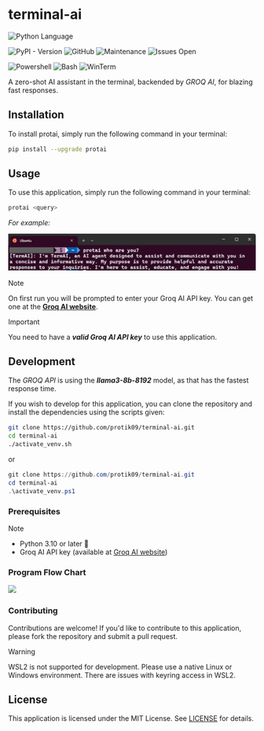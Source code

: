 # terminal-ai

![Python Language](https://img.shields.io/badge/Python-14354C?style=for-the-badge&logo=python&logoColor=white)

![PyPI - Version](https://img.shields.io/pypi/v/protai) ![GitHub](https://img.shields.io/github/license/protik09/terminal-ai) ![Maintenance](https://img.shields.io/badge/Maintained%3F-yes-green.svg) ![Issues Open](https://img.shields.io/github/issues/protik09/terminal-ai.svg)
<!-- ![MintenanceNo](https://img.shields.io/badge/Maintained%3F-no-red.svg) -->

![Powershell](https://img.shields.io/badge/powershell-5391FE?style=for-the-badge&logo=powershell&logoColor=white) ![Bash](https://img.shields.io/badge/GNU%20Bash-4EAA25?style=for-the-badge&logo=GNU%20Bash&logoColor=white) ![WinTerm](https://img.shields.io/badge/windows%20terminal-4D4D4D?style=for-the-badge&logo=windows%20terminal&logoColor=white)


A zero-shot AI assistant in the terminal, backended by *GROQ AI*, for blazing fast responses.

## Installation

To install protai, simply run the following command in your terminal:

```bash
pip install --upgrade protai
```

## Usage

To use this application, simply run the following command in your terminal:

```bash
protai <query>
```

*For example:*

![ProtAI Demo](https://github.com/protik09/terminal-ai/blob/master/assets/protai_demo.jpeg?raw=true "ProtAI Demo")


>[!Note]
> On first run you will be prompted to enter your Groq AI API key. You can get one at the [**Groq AI website**](https://console.groq.com/keys).

>[!IMPORTANT]
> You need to have a _**valid Groq AI API key**_ to use this application.

## Development

The *GROQ API* is using the _**llama3-8b-8192**_ model, as that has the fastest response time.

If you wish to develop for this application, you can clone the repository and install the dependencies using the scripts given:

```bash
git clone https://github.com/protik09/terminal-ai.git
cd terminal-ai
./activate_venv.sh
```

or

```powershell
git clone https://github.com/protik09/terminal-ai.git
cd terminal-ai
.\activate_venv.ps1
```

### Prerequisites

>[!NOTE]
>* Python 3.10 or later 🐍
>* Groq AI API key (available at [Groq AI website](https://console.groq.com/keys))

### Program Flow Chart

[![](https://mermaid.ink/img/pako:eNqNlNtu4jAQhl9l5GtAUM5crJQCpSwttE1LD6GqrMSQqImdOg4tm_DuazshNGh3tVxlPJ_n8M_gBNnMIWiANhyHLtyPVhTkz7BMgbl4hWr1B5wnQ5fY74D5Jg4IFdE-g86VN52zoyOFoXXDPSogjvCGAKYOkC9PvH6_UK26xA9TGP0PuiU88hhNYWwNse9Dbl9K3Cf8BLZdTDckhQtrqL_AuJnCO9n9OfhDRDh4NIxFChNZC7NJFMlqDqcSzvCJVuHSMmLhyi49GwsCn55wYXK3uFVJ8riXOm4m1phuYYl5CtNEUW-SepuNn2VoIHSbKzjVF56JFO6nJetRrkPRr9-ROUthZk2IKFpacxaoDynhJkdnus6rZJadqo6jYlhXx1TXOlV-9yTdVZFuriQJQpEpsmb8hJzrbAtriX3PUYporswsdDRNpHAjd4rx41CkEuX6M3pKtxl_m-8H4VwmPxnhd8EvsOfHXM7d_NeNjDVjW405hTtryIkqe8LZB9i-JydbTPxO93ZvmVLwaBcJEkCoxchj3Wv_gzXyotDHO4hCj1LZfb5EsqVarZazD5pdJiaR9XDyEZNIgGDF7uTzWZbLe9TD5iT0D1o-6jhPSsSwSBhl_Dr2C-5Jc8-5FDqCkvoa83eHfdKix2VZu5dyYL3e68yZB37RgQ3jbyJn1DCjzq3xUfpRfpZZ45J1UbLMknVbsgyjMFEFBYQH2HPky5Uo9wrJ_2ZAVmggPx2yxrEvVmhF9xLFsWDmjtpoIHhMKoizeOMejDhUyzvysHwAg8MhcTy5qtfZy6gfyAoKMX1hrECkiQYJ-kKDxlm_dtZp9Zr1dr_ZaXY63QraoUG11audNeRpt9lr1Lv11r6CfukA9Vq_XW-0O71Ot11vNRr93v435xO5Aw?type=png)](https://mermaid.live/edit#pako:eNqNlNtu4jAQhl9l5GtAUM5crJQCpSwttE1LD6GqrMSQqImdOg4tm_DuazshNGh3tVxlPJ_n8M_gBNnMIWiANhyHLtyPVhTkz7BMgbl4hWr1B5wnQ5fY74D5Jg4IFdE-g86VN52zoyOFoXXDPSogjvCGAKYOkC9PvH6_UK26xA9TGP0PuiU88hhNYWwNse9Dbl9K3Cf8BLZdTDckhQtrqL_AuJnCO9n9OfhDRDh4NIxFChNZC7NJFMlqDqcSzvCJVuHSMmLhyi49GwsCn55wYXK3uFVJ8riXOm4m1phuYYl5CtNEUW-SepuNn2VoIHSbKzjVF56JFO6nJetRrkPRr9-ROUthZk2IKFpacxaoDynhJkdnus6rZJadqo6jYlhXx1TXOlV-9yTdVZFuriQJQpEpsmb8hJzrbAtriX3PUYporswsdDRNpHAjd4rx41CkEuX6M3pKtxl_m-8H4VwmPxnhd8EvsOfHXM7d_NeNjDVjW405hTtryIkqe8LZB9i-JydbTPxO93ZvmVLwaBcJEkCoxchj3Wv_gzXyotDHO4hCj1LZfb5EsqVarZazD5pdJiaR9XDyEZNIgGDF7uTzWZbLe9TD5iT0D1o-6jhPSsSwSBhl_Dr2C-5Jc8-5FDqCkvoa83eHfdKix2VZu5dyYL3e68yZB37RgQ3jbyJn1DCjzq3xUfpRfpZZ45J1UbLMknVbsgyjMFEFBYQH2HPky5Uo9wrJ_2ZAVmggPx2yxrEvVmhF9xLFsWDmjtpoIHhMKoizeOMejDhUyzvysHwAg8MhcTy5qtfZy6gfyAoKMX1hrECkiQYJ-kKDxlm_dtZp9Zr1dr_ZaXY63QraoUG11audNeRpt9lr1Lv11r6CfukA9Vq_XW-0O71Ot11vNRr93v435xO5Aw)

### Contributing

Contributions are welcome! If you'd like to contribute to this application, please fork the repository and submit a pull request.
>[!WARNING]
> WSL2 is not supported for development. Please use a native Linux or Windows environment. There are issues with keyring access in WSL2.

## License

This application is licensed under the MIT License. See [LICENSE](LICENSE) for details.
